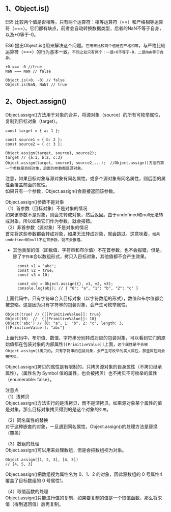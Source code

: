 ## 1、Object.is()
ES5 比较两个值是否相等，只有两个运算符：相等运算符（==）和严格相等运算符（===）。它们都有缺点，前者会自动转换数据类型，后者的NaN不等于自身，以及+0等于-0。<br>

ES6 提出Object.is()用来解决这个问题。`它用来比较两个值是否严格相等`，与严格比较运算符（===）的行为基本一致。`不同之处只有两个：一是+0不等于-0，二是NaN等于自身。`

    +0 === -0 //true
    NaN === NaN // false

    Object.is(+0, -0) // false
    Object.is(NaN, NaN) // true
## 2、Object.assign()
Object.assign()方法用于对象的合并，将源对象（source）的所有可枚举属性，复制到目标对象（target）。

    const target = { a: 1 };

    const source1 = { b: 2 };
    const source2 = { c: 3 };

    Object.assign(target, source1, source2);
    target // {a:1, b:2, c:3}
    Object.assign(target, source1, source2,...);  //Object.assign()方法的第一个参数是目标对象，后面的参数都是源对象。
注意，如果目标对象与源对象有同名属性，或多个源对象有同名属性，则后面的属性会覆盖前面的属性。<br>
如果只有一个参数，Object.assign()会直接返回该参数。<br>

Object.assign()参数不是对象<br>
（1）首参数（目标对象）不是对象的情况 <br>
如果该参数不是对象，则会先转成对象，然后返回。由于undefined和null无法转成对象，所以如果它们作为参数，就会报错。<br>
（2）非首参数（源对象）不是对象的情况 <br>
首先将这些参数都会转成对象，如果无法转成对象，就会跳过。这意味着，`如果undefined和null不在首参数，就不会报错。`<br>

* 其他类型的值（即数值、字符串和布尔值）不在首参数，也不会报错。但是，除了`字符串`会以数组形式，拷贝入目标对象，其他值都不会产生效果。

        const v1 = 'abc';
        const v2 = true;
        const v3 = 10;

        const obj = Object.assign({}, v1, v2, v3);
        console.log(obj); // { "0": "a", "1": "b", "2": "c" }
上面代码中，只有字符串合入目标对象（以字符数组的形式），数值和布尔值都会被忽略。这是因为只有字符串的包装对象，会产生可枚举属性。

    Object(true) // {[[PrimitiveValue]]: true}
    Object(10)  //  {[[PrimitiveValue]]: 10}
    Object('abc') // {0: "a", 1: "b", 2: "c", length: 3, [[PrimitiveValue]]: "abc"}
上面代码中，布尔值、数值、字符串分别转成对应的包装对象，可以看到它们的原始值都在包装对象的内部属性`[[PrimitiveValue]]`上面，`这个属性是不会被Object.assign()拷贝的`。`只有字符串的包装对象，会产生可枚举的实义属性，那些属性则会被拷贝。` <br>

Object.assign()拷贝的属性是有限制的，只拷贝源对象的自身属性（不拷贝继承属性），（属性名为 Symbol 值的属性，也会被拷贝）也不拷贝不可枚举的属性（enumerable: false）。<br>

注意点<br>
（1）浅拷贝 <br>
Object.assign()方法实行的是浅拷贝，而不是深拷贝。如果源对象某个属性的值是对象，那么目标对象拷贝得到的是这个对象的`引用`。 <br>

（2）同名属性的替换<br>
对于这种嵌套的对象，一旦遇到同名属性，Object.assign()的处理方法是替换（覆盖） <br>

（3）数组的处理<br>
Object.assign()可以用来处理数组，但是会把数组视为对象。<br>

    Object.assign([1, 2, 3], [4, 5])
    // [4, 5, 3]
Object.assign()把数组视为属性名为 0、1、2 的对象，因此源数组的 0 号属性4覆盖了目标数组的 0 号属性1。<br>

（4）取值函数的处理<br>
Object.assign()只能进行值的复制，如果要复制的值是一个取值函数，那么将求值（得到返回值）后再复制。<br>

